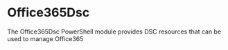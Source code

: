 # Office365Dsc
The Office365Dsc PowerShell module provides DSC resources that can be used to manage Office365
